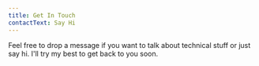 ```yaml
---
title: Get In Touch
contactText: Say Hi
---
```


Feel free to drop a message if you want to talk about technical stuff or just say hi. I'll try my best to get back to you soon.
